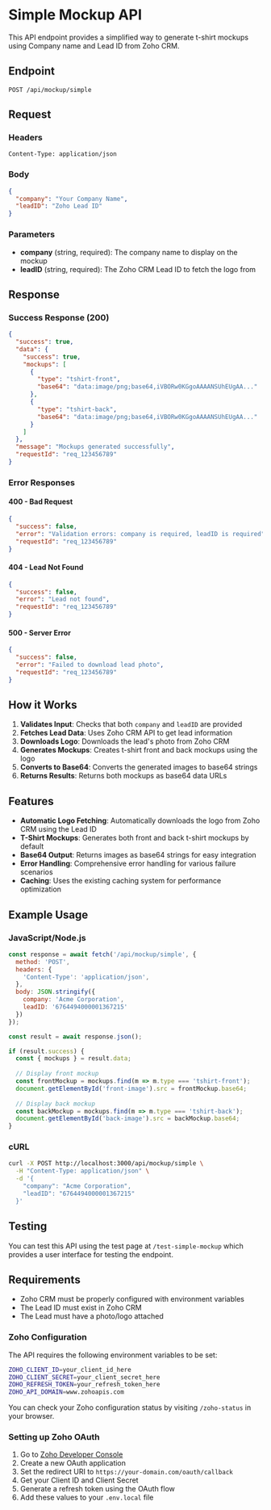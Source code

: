 # Simple Mockup API

This API endpoint provides a simplified way to generate t-shirt mockups using Company name and Lead ID from Zoho CRM.

## Endpoint

```
POST /api/mockup/simple
```

## Request

### Headers
```
Content-Type: application/json
```

### Body
```json
{
  "company": "Your Company Name",
  "leadID": "Zoho Lead ID"
}
```

### Parameters

- **company** (string, required): The company name to display on the mockup
- **leadID** (string, required): The Zoho CRM Lead ID to fetch the logo from

## Response

### Success Response (200)
```json
{
  "success": true,
  "data": {
    "success": true,
    "mockups": [
      {
        "type": "tshirt-front",
        "base64": "data:image/png;base64,iVBORw0KGgoAAAANSUhEUgAA..."
      },
      {
        "type": "tshirt-back", 
        "base64": "data:image/png;base64,iVBORw0KGgoAAAANSUhEUgAA..."
      }
    ]
  },
  "message": "Mockups generated successfully",
  "requestId": "req_123456789"
}
```

### Error Responses

#### 400 - Bad Request
```json
{
  "success": false,
  "error": "Validation errors: company is required, leadID is required",
  "requestId": "req_123456789"
}
```

#### 404 - Lead Not Found
```json
{
  "success": false,
  "error": "Lead not found",
  "requestId": "req_123456789"
}
```

#### 500 - Server Error
```json
{
  "success": false,
  "error": "Failed to download lead photo",
  "requestId": "req_123456789"
}
```

## How it Works

1. **Validates Input**: Checks that both `company` and `leadID` are provided
2. **Fetches Lead Data**: Uses Zoho CRM API to get lead information
3. **Downloads Logo**: Downloads the lead's photo from Zoho CRM
4. **Generates Mockups**: Creates t-shirt front and back mockups using the logo
5. **Converts to Base64**: Converts the generated images to base64 strings
6. **Returns Results**: Returns both mockups as base64 data URLs

## Features

- **Automatic Logo Fetching**: Automatically downloads the logo from Zoho CRM using the Lead ID
- **T-Shirt Mockups**: Generates both front and back t-shirt mockups by default
- **Base64 Output**: Returns images as base64 strings for easy integration
- **Error Handling**: Comprehensive error handling for various failure scenarios
- **Caching**: Uses the existing caching system for performance optimization

## Example Usage

### JavaScript/Node.js
```javascript
const response = await fetch('/api/mockup/simple', {
  method: 'POST',
  headers: {
    'Content-Type': 'application/json',
  },
  body: JSON.stringify({
    company: 'Acme Corporation',
    leadID: '6764494000001367215'
  })
});

const result = await response.json();

if (result.success) {
  const { mockups } = result.data;
  
  // Display front mockup
  const frontMockup = mockups.find(m => m.type === 'tshirt-front');
  document.getElementById('front-image').src = frontMockup.base64;
  
  // Display back mockup
  const backMockup = mockups.find(m => m.type === 'tshirt-back');
  document.getElementById('back-image').src = backMockup.base64;
}
```

### cURL
```bash
curl -X POST http://localhost:3000/api/mockup/simple \
  -H "Content-Type: application/json" \
  -d '{
    "company": "Acme Corporation",
    "leadID": "6764494000001367215"
  }'
```

## Testing

You can test this API using the test page at `/test-simple-mockup` which provides a user interface for testing the endpoint.

## Requirements

- Zoho CRM must be properly configured with environment variables
- The Lead ID must exist in Zoho CRM
- The Lead must have a photo/logo attached

### Zoho Configuration

The API requires the following environment variables to be set:

```bash
ZOHO_CLIENT_ID=your_client_id_here
ZOHO_CLIENT_SECRET=your_client_secret_here
ZOHO_REFRESH_TOKEN=your_refresh_token_here
ZOHO_API_DOMAIN=www.zohoapis.com
```

You can check your Zoho configuration status by visiting `/zoho-status` in your browser.

### Setting up Zoho OAuth

1. Go to [Zoho Developer Console](https://api-console.zoho.com/)
2. Create a new OAuth application
3. Set the redirect URI to `https://your-domain.com/oauth/callback`
4. Get your Client ID and Client Secret
5. Generate a refresh token using the OAuth flow
6. Add these values to your `.env.local` file 